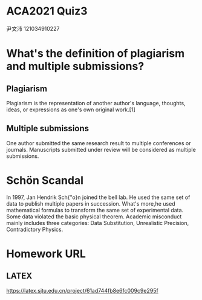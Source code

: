 # ACA2021 Quiz3  
尹文沛 121034910227
# What's the definition of plagiarism and multiple submissions?

## Plagiarism
Plagiarism is the representation of another author's language, thoughts, ideas, or expressions as one's own original work.[1]
## Multiple submissions
One author submitted the same research result to multiple conferences or journals. Manuscripts submitted under review will be considered as multiple submissions.

# Schön Scandal
In 1997, Jan Hendrik Sch{\"o}n joined the bell lab. He used the same set of data to publish multiple papers in succession. What's more,he used mathematical formulas to transform the same set of experimental data. Some data violated the basic physical theorem. Academic misconduct mainly includes three categories: Data Substitution, Unrealistic Precision, Contradictory Physics.

# Homework URL

## LATEX 
https://latex.sjtu.edu.cn/project/61ad744fb8e6fc009c9e295f
